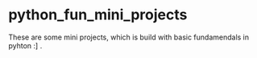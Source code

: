 # python_fun_mini_projects
These are some mini projects, which is build with basic fundamendals in pyhton :] .
